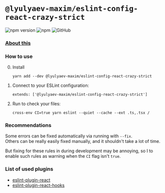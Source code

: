 # `@lyulyaev-maxim/eslint-config-react-crazy-strict`

![npm version](https://badge.fury.io/js/@lyulyaev-maxim%2Feslint-config-react-crazy-strict.svg)
![npm](https://img.shields.io/npm/dw/@lyulyaev-maxim/eslint-config-react-crazy-strict)
![GitHub](https://img.shields.io/github/license/LyulyaevMaxim/linters)

### [About this](../README.md)

### How to use
0. Install
   ```
   yarn add --dev @lyulyaev-maxim/eslint-config-react-crazy-strict
   ```
1. Connect to your ESLint configuration: 
   ```
   extends: ['@lyulyaev-maxim/eslint-config-react-crazy-strict']
   ```
2. Run to check your files:
   ```
   cross-env CI=true yarn eslint --quiet --cache --ext .ts,.tsx /
   ```
   
### Recommendations
Some errors can be fixed automatically via running with `--fix`.   
Others can be really easily fixed manually, and it shouldn't take a lot of time.

But fixing for these rules in during development may be annoying, so I to enable such rules as warning when the `CI` flag isn't `true`.

### List of used plugins
* [eslint-plugin-react](https://github.com/jsx-eslint/eslint-plugin-react)
* [eslint-plugin-react-hooks](https://github.com/facebook/react/tree/main/packages/eslint-plugin-react-hooks)